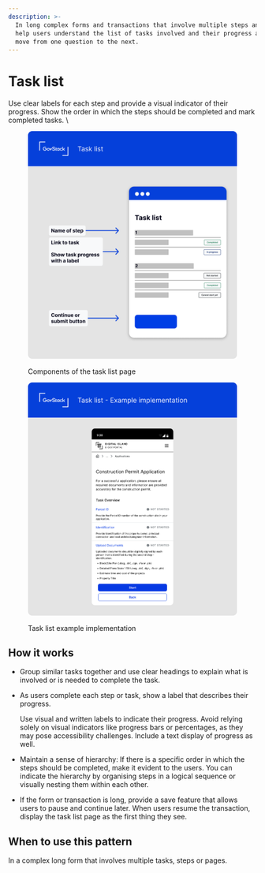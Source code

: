 ```yaml
---
description: >-
  In long complex forms and transactions that involve multiple steps and pages,
  help users understand the list of tasks involved and their progress as they
  move from one question to the next.
---
```


# Task list

Use clear labels for each step and provide a visual indicator of their progress. Show the order in which the steps should be completed and mark completed tasks. \\

<div>

<figure><img src="../../.gitbook/assets/Task list (2).png" alt=""><figcaption><p>Components of the task list page</p></figcaption></figure>

 

<figure><img src="../../.gitbook/assets/Task list- Example implementation (1).png" alt=""><figcaption><p>Task list example implementation</p></figcaption></figure>

</div>

## How it works

* Group similar tasks together and use clear headings to explain what is involved or is needed to complete the task.&#x20;
*   As users complete each step or task, show a label that describes their progress.

    Use visual and written labels to indicate their progress. Avoid relying solely on visual indicators like progress bars or percentages, as they may pose accessibility challenges. Include a text display of progress as well.
* Maintain a sense of hierarchy: If there is a specific order in which the steps should be completed, make it evident to the users. You can indicate the hierarchy by organising steps in a logical sequence or visually nesting them within each other.
* If the form or transaction is long, provide a save feature that allows users to pause and continue later. When users resume the transaction, display the task list page as the first thing they see.

## **When to use this pattern**

In a complex long form that involves multiple tasks, steps or pages. &#x20;

